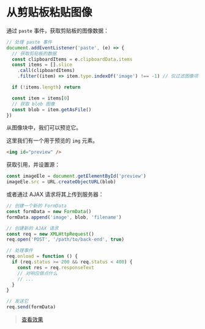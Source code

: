 # 从剪贴板粘贴图像

通过 `paste` 事件，获取剪贴板的图像数据：

```js
// 处理 paste 事件
document.addEventListener('paste', (e) => {
  // 获取剪贴板的数据
  const clipboardItems = e.clipboardData.items
  const items = [].slice
    .call(clipboardItems)
    .filter((item) => item.type.indexOf('image') !== -1) // 仅过滤图像项

  if (!items.length) return

  const item = items[0]
  // 获取 blob 图像
  const blob = item.getAsFile()
})
```

从图像块中，我们可以预览它。

这里我们有一个用于预览的 `img` 元素。

```html
<img id="preview" />
```

获取引用，并设置源：

```js
const imageEle = document.getElementById('preview')
imageEle.src = URL.createObjectURL(blob)
```

或者通过 AJAX 请求将其上传到服务器：

```js
// 创建一个新的 FormData
const formData = new FormData()
formData.append('image', blob, 'filename')

// 创建新的 AJAX 请求
const req = new XMLHttpRequest()
req.open('POST', '/path/to/back-end', true)

// 处理事件
req.onload = function () {
  if (req.status >= 200 && req.status < 400) {
    const res = req.responseText
    // 对响应做点什么
    // ...
  }
}

// 发送它
req.send(formData)
```

> [查看效果](https://codepen.io/lio-zero/pen/rNwXeBd)
